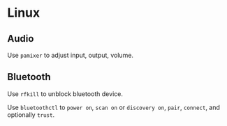 
# Linux

## Audio

Use `pamixer` to adjust input, output, volume.

## Bluetooth

Use `rfkill` to unblock bluetooth device.

Use `bluetoothctl` to `power on`, `scan on` or `discovery on`, `pair`,
`connect`, and optionally `trust`.


